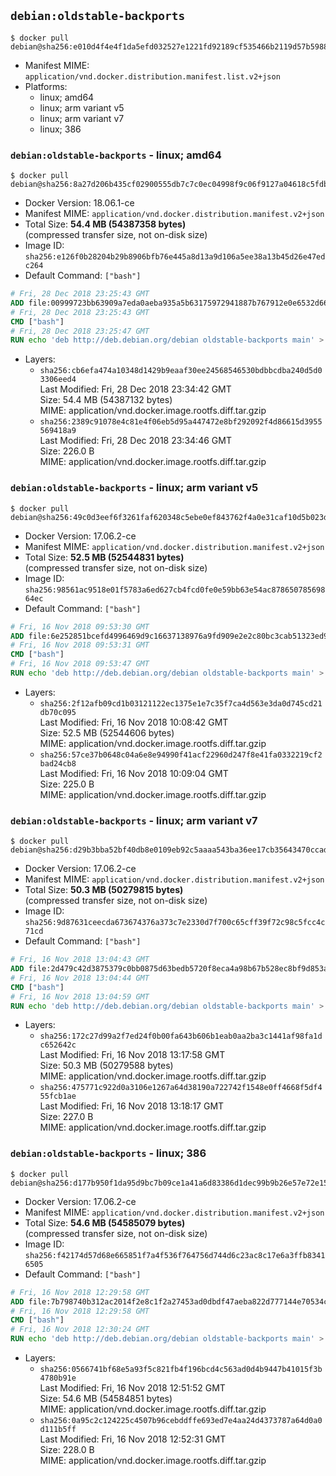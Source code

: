 ## `debian:oldstable-backports`

```console
$ docker pull debian@sha256:e010d4f4e4f1da5efd032527e1221fd92189cf535466b2119d57b5988398338b
```

-	Manifest MIME: `application/vnd.docker.distribution.manifest.list.v2+json`
-	Platforms:
	-	linux; amd64
	-	linux; arm variant v5
	-	linux; arm variant v7
	-	linux; 386

### `debian:oldstable-backports` - linux; amd64

```console
$ docker pull debian@sha256:8a27d206b435cf02900555db7c7c0ec04998f9c06f9127a04618c5fdb1040a81
```

-	Docker Version: 18.06.1-ce
-	Manifest MIME: `application/vnd.docker.distribution.manifest.v2+json`
-	Total Size: **54.4 MB (54387358 bytes)**  
	(compressed transfer size, not on-disk size)
-	Image ID: `sha256:e126f0b28204b29b8906bfb76e445a8d13a9d106a5ee38a13b45d26e47edc264`
-	Default Command: `["bash"]`

```dockerfile
# Fri, 28 Dec 2018 23:25:43 GMT
ADD file:00999723bb63909a7eda0aeba935a5b63175972941887b767912e0e6532d6655 in / 
# Fri, 28 Dec 2018 23:25:43 GMT
CMD ["bash"]
# Fri, 28 Dec 2018 23:25:47 GMT
RUN echo 'deb http://deb.debian.org/debian oldstable-backports main' > /etc/apt/sources.list.d/backports.list
```

-	Layers:
	-	`sha256:cb6efa474a10348d1429b9eaaf30ee24568546530bdbbcdba240d5d03306eed4`  
		Last Modified: Fri, 28 Dec 2018 23:34:42 GMT  
		Size: 54.4 MB (54387132 bytes)  
		MIME: application/vnd.docker.image.rootfs.diff.tar.gzip
	-	`sha256:2389c91078e4c81e4f06eb5d95a447472e8bf292092f4d86615d3955569418a9`  
		Last Modified: Fri, 28 Dec 2018 23:34:46 GMT  
		Size: 226.0 B  
		MIME: application/vnd.docker.image.rootfs.diff.tar.gzip

### `debian:oldstable-backports` - linux; arm variant v5

```console
$ docker pull debian@sha256:49c0d3eef6f3261faf620348c5ebe0ef843762f4a0e31caf10d5b023d6202fe3
```

-	Docker Version: 17.06.2-ce
-	Manifest MIME: `application/vnd.docker.distribution.manifest.v2+json`
-	Total Size: **52.5 MB (52544831 bytes)**  
	(compressed transfer size, not on-disk size)
-	Image ID: `sha256:98561ac9518e01f5783a6ed627cb4fcd0fe0e59bb63e54ac87865078569864ec`
-	Default Command: `["bash"]`

```dockerfile
# Fri, 16 Nov 2018 09:53:30 GMT
ADD file:6e252851bcefd4996469d9c16637138976a9fd909e2e2c80bc3cab51323ed9dd in / 
# Fri, 16 Nov 2018 09:53:31 GMT
CMD ["bash"]
# Fri, 16 Nov 2018 09:53:47 GMT
RUN echo 'deb http://deb.debian.org/debian oldstable-backports main' > /etc/apt/sources.list.d/backports.list
```

-	Layers:
	-	`sha256:2f12afb09cd1b03121122ec1375e1e7c35f7ca4d563e3da0d745cd21db70c095`  
		Last Modified: Fri, 16 Nov 2018 10:08:42 GMT  
		Size: 52.5 MB (52544606 bytes)  
		MIME: application/vnd.docker.image.rootfs.diff.tar.gzip
	-	`sha256:57ce37b0648c04a6e8e94990f41acf22960d247f8e41fa0332219cf2bad24cb8`  
		Last Modified: Fri, 16 Nov 2018 10:09:04 GMT  
		Size: 225.0 B  
		MIME: application/vnd.docker.image.rootfs.diff.tar.gzip

### `debian:oldstable-backports` - linux; arm variant v7

```console
$ docker pull debian@sha256:d29b3bba52bf40db8e0109eb92c5aaaa543ba36ee17cb35643470ccad2b02724
```

-	Docker Version: 17.06.2-ce
-	Manifest MIME: `application/vnd.docker.distribution.manifest.v2+json`
-	Total Size: **50.3 MB (50279815 bytes)**  
	(compressed transfer size, not on-disk size)
-	Image ID: `sha256:9d87631ceecda673674376a373c7e2330d7f700c65cff39f72c98c5fcc4c71cd`
-	Default Command: `["bash"]`

```dockerfile
# Fri, 16 Nov 2018 13:04:43 GMT
ADD file:2d479c42d3875379c0bb0875d63bedb5720f8eca4a98b67b528ec8bf9d853ac8 in / 
# Fri, 16 Nov 2018 13:04:44 GMT
CMD ["bash"]
# Fri, 16 Nov 2018 13:04:59 GMT
RUN echo 'deb http://deb.debian.org/debian oldstable-backports main' > /etc/apt/sources.list.d/backports.list
```

-	Layers:
	-	`sha256:172c27d99a2f7ed24f0b00fa643b606b1eab0aa2ba3c1441af98fa1dc652642c`  
		Last Modified: Fri, 16 Nov 2018 13:17:58 GMT  
		Size: 50.3 MB (50279588 bytes)  
		MIME: application/vnd.docker.image.rootfs.diff.tar.gzip
	-	`sha256:475771c922d0a3106e1267a64d38190a722742f1548e0ff4668f5df455fcb1ae`  
		Last Modified: Fri, 16 Nov 2018 13:18:17 GMT  
		Size: 227.0 B  
		MIME: application/vnd.docker.image.rootfs.diff.tar.gzip

### `debian:oldstable-backports` - linux; 386

```console
$ docker pull debian@sha256:d177b950f1da95d9bc7b09ce1a41a6d83386d1dec99b9b26e57e72e158e03ad2
```

-	Docker Version: 17.06.2-ce
-	Manifest MIME: `application/vnd.docker.distribution.manifest.v2+json`
-	Total Size: **54.6 MB (54585079 bytes)**  
	(compressed transfer size, not on-disk size)
-	Image ID: `sha256:f42174d57d68e665851f7a4f536f764756d744d6c23ac8c17e6a3ffb83416505`
-	Default Command: `["bash"]`

```dockerfile
# Fri, 16 Nov 2018 12:29:58 GMT
ADD file:7b798740b312ac2014f2e8c1f2a27453ad0dbdf47aeba822d777144e70534cf5 in / 
# Fri, 16 Nov 2018 12:29:58 GMT
CMD ["bash"]
# Fri, 16 Nov 2018 12:30:24 GMT
RUN echo 'deb http://deb.debian.org/debian oldstable-backports main' > /etc/apt/sources.list.d/backports.list
```

-	Layers:
	-	`sha256:0566741bf68e5a93f5c821fb4f196bcd4c563ad0d4b9447b41015f3b4780b91e`  
		Last Modified: Fri, 16 Nov 2018 12:51:52 GMT  
		Size: 54.6 MB (54584851 bytes)  
		MIME: application/vnd.docker.image.rootfs.diff.tar.gzip
	-	`sha256:0a95c2c124225c4507b96cebddffe693ed7e4aa24d4373787a64d0a0d111b5ff`  
		Last Modified: Fri, 16 Nov 2018 12:52:31 GMT  
		Size: 228.0 B  
		MIME: application/vnd.docker.image.rootfs.diff.tar.gzip

